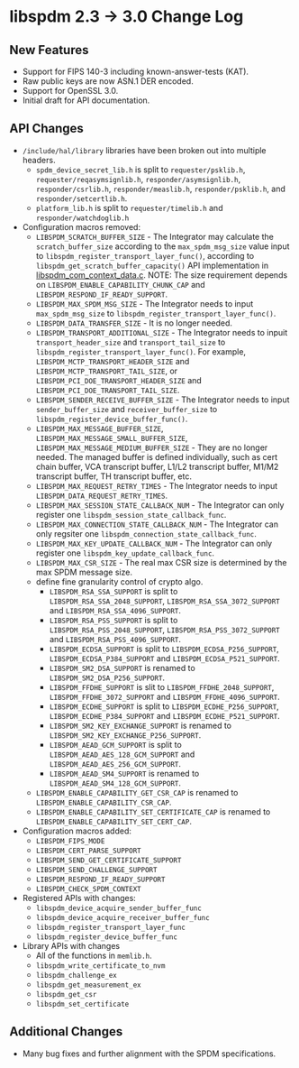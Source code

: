 # libspdm 2.3 -> 3.0 Change Log

## New Features
- Support for FIPS 140-3 including known-answer-tests (KAT).
- Raw public keys are now ASN.1 DER encoded.
- Support for OpenSSL 3.0.
- Initial draft for API documentation.

## API Changes
- `/include/hal/library` libraries have been broken out into multiple headers.
    - `spdm_device_secret_lib.h` is split to `requester/psklib.h`, `requester/reqasymsignlib.h`, `responder/asymsignlib.h`, `responder/csrlib.h`, `responder/measlib.h`, `responder/psklib.h`, and `responder/setcertlib.h`.
    - `platform_lib.h` is split to `requester/timelib.h` and `responder/watchdoglib.h`
- Configuration macros removed:
    - `LIBSPDM_SCRATCH_BUFFER_SIZE` - The Integrator may calculate the `scratch_buffer_size` according to the `max_spdm_msg_size` value input to `libspdm_register_transport_layer_func()`, according to `libspdm_get_scratch_buffer_capacity()` API implementation in [libspdm_com_context_data.c](https://github.com/DMTF/libspdm/blob/main/library/spdm_common_lib/libspdm_com_context_data.c). NOTE: The size requirement depends on `LIBSPDM_ENABLE_CAPABILITY_CHUNK_CAP` and `LIBSPDM_RESPOND_IF_READY_SUPPORT`.
    - `LIBSPDM_MAX_SPDM_MSG_SIZE` - The Integrator needs to input `max_spdm_msg_size` to `libspdm_register_transport_layer_func()`.
    - `LIBSPDM_DATA_TRANSFER_SIZE` - It is no longer needed.
    - `LIBSPDM_TRANSPORT_ADDITIONAL_SIZE` - The Integrator needs to inpuit `transport_header_size` and `transport_tail_size` to `libspdm_register_transport_layer_func()`. For example, `LIBSPDM_MCTP_TRANSPORT_HEADER_SIZE` and `LIBSPDM_MCTP_TRANSPORT_TAIL_SIZE`, or `LIBSPDM_PCI_DOE_TRANSPORT_HEADER_SIZE` and `LIBSPDM_PCI_DOE_TRANSPORT_TAIL_SIZE`.
    - `LIBSPDM_SENDER_RECEIVE_BUFFER_SIZE` - The Integrator needs to input `sender_buffer_size` and `receiver_buffer_size` to `libspdm_register_device_buffer_func()`.
    - `LIBSPDM_MAX_MESSAGE_BUFFER_SIZE`, `LIBSPDM_MAX_MESSAGE_SMALL_BUFFER_SIZE`, `LIBSPDM_MAX_MESSAGE_MEDIUM_BUFFER_SIZE` - They are no longer needed. The managed buffer is defined individually, such as cert chain buffer, VCA transcript buffer, L1/L2 transcript buffer, M1/M2 transcript buffer, TH transcript buffer, etc.
    - `LIBSPDM_MAX_REQUEST_RETRY_TIMES` - The Integrator needs to input `LIBSPDM_DATA_REQUEST_RETRY_TIMES`.
    - `LIBSPDM_MAX_SESSION_STATE_CALLBACK_NUM` - The Integrator can only register one `libspdm_session_state_callback_func`.
    - `LIBSPDM_MAX_CONNECTION_STATE_CALLBACK_NUM` - The Integrator can only regsiter one `libspdm_connection_state_callback_func`.
    - `LIBSPDM_MAX_KEY_UPDATE_CALLBACK_NUM` - The Integrator can only register one `libspdm_key_update_callback_func`.
    - `LIBSPDM_MAX_CSR_SIZE` - The real max CSR size is determined by the max SPDM message size.
    - define fine granularity control of crypto algo.
        - `LIBSPDM_RSA_SSA_SUPPORT` is split to `LIBSPDM_RSA_SSA_2048_SUPPORT`, `LIBSPDM_RSA_SSA_3072_SUPPORT` and `LIBSPDM_RSA_SSA_4096_SUPPORT`.
        - `LIBSPDM_RSA_PSS_SUPPORT` is split to `LIBSPDM_RSA_PSS_2048_SUPPORT`, `LIBSPDM_RSA_PSS_3072_SUPPORT` and `LIBSPDM_RSA_PSS_4096_SUPPORT`.
        - `LIBSPDM_ECDSA_SUPPORT` is split to `LIBSPDM_ECDSA_P256_SUPPORT`, `LIBSPDM_ECDSA_P384_SUPPORT` and `LIBSPDM_ECDSA_P521_SUPPORT`.
        - `LIBSPDM_SM2_DSA_SUPPORT` is renamed to `LIBSPDM_SM2_DSA_P256_SUPPORT`.
        - `LIBSPDM_FFDHE_SUPPORT` is slit to `LIBSPDM_FFDHE_2048_SUPPORT`, `LIBSPDM_FFDHE_3072_SUPPORT` and `LIBSPDM_FFDHE_4096_SUPPORT`.
        - `LIBSPDM_ECDHE_SUPPORT` is split to `LIBSPDM_ECDHE_P256_SUPPORT`, `LIBSPDM_ECDHE_P384_SUPPORT` and `LIBSPDM_ECDHE_P521_SUPPORT`.
        - `LIBSPDM_SM2_KEY_EXCHANGE_SUPPORT` is renamed to `LIBSPDM_SM2_KEY_EXCHANGE_P256_SUPPORT`.
        - `LIBSPDM_AEAD_GCM_SUPPORT` is split to `LIBSPDM_AEAD_AES_128_GCM_SUPPORT` and `LIBSPDM_AEAD_AES_256_GCM_SUPPORT`.
        - `LIBSPDM_AEAD_SM4_SUPPORT` is renamed to `LIBSPDM_AEAD_SM4_128_GCM_SUPPORT`.
    - `LIBSPDM_ENABLE_CAPABILITY_GET_CSR_CAP` is renamed to `LIBSPDM_ENABLE_CAPABILITY_CSR_CAP`.
    - `LIBSPDM_ENABLE_CAPABILITY_SET_CERTIFICATE_CAP` is renamed to `LIBSPDM_ENABLE_CAPABILITY_SET_CERT_CAP`.
- Configuration macros added:
    - `LIBSPDM_FIPS_MODE`
    - `LIBSPDM_CERT_PARSE_SUPPORT`
    - `LIBSPDM_SEND_GET_CERTIFICATE_SUPPORT`
    - `LIBSPDM_SEND_CHALLENGE_SUPPORT`
    - `LIBSPDM_RESPOND_IF_READY_SUPPORT`
    - `LIBSPDM_CHECK_SPDM_CONTEXT`
- Registered APIs with changes:
    - `libspdm_device_acquire_sender_buffer_func`
    - `libspdm_device_acquire_receiver_buffer_func`
    - `libspdm_register_transport_layer_func`
    - `libspdm_register_device_buffer_func`
- Library APIs with changes
    - All of the functions in `memlib.h`.
    - `libspdm_write_certificate_to_nvm`
    - `libspdm_challenge_ex`
    - `libspdm_get_measurement_ex`
    - `libspdm_get_csr`
    - `libspdm_set_certificate`

## Additional Changes
- Many bug fixes and further alignment with the SPDM specifications.
